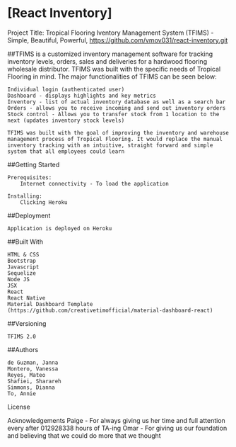 # [React Inventory]
Project Title:  Tropical Flooring Iventory Management System (TFIMS) - Simple, Beautiful, Powerful, 
https://github.com/vmov031/react-inventory.git

##TFIMS is a customized inventory management software for tracking inventory levels, orders, sales and deliveries for a hardwood flooring wholesale distributor. TFIMS was built with the specific needs of Tropical Flooring in mind. The major functionalities of TFIMS can be seen below: 
    
    Individual login (authenticated user) 
    Dashboard - displays highlights and key metrics
    Inventory - list of actual inventory database as well as a search bar
    Orders - allows you to receive incoming and send out inventory orders
    Stock control - Allows you to transfer stock from 1 location to the next (updates inventory stock levels)

    TFIMS was built with the goal of improving the inventory and warehouse management process of Tropical Flooring. It would replace the manual inventory tracking with an intuitive, straight forward and simple system that all employees could learn


##Getting Started

    Prerequisites: 
        Internet connectivity - To load the application

    Installing: 
        Clicking Heroku  

##Deployment

    Application is deployed on Heroku

##Built With 

    HTML & CSS    
    Bootstrap
    Javascript
    Sequelize
    Node JS
    JSX
    React
    React Native
    Material Dashboard Template (https://github.com/creativetimofficial/material-dashboard-react)


##Versioning

    TFIMS 2.0

##Authors

    de Guzman, Janna 
    Montero, Vanessa
    Reyes, Mateo
    Shafiei, Sharareh 
    Simmons, Dianna
    To, Annie

License

Acknowledgements 
    Paige - For always giving us her time and full attention every after 012928338 hours of TA-ing 
    Omar - For giving us our foundation and believing that we could do more that we thought